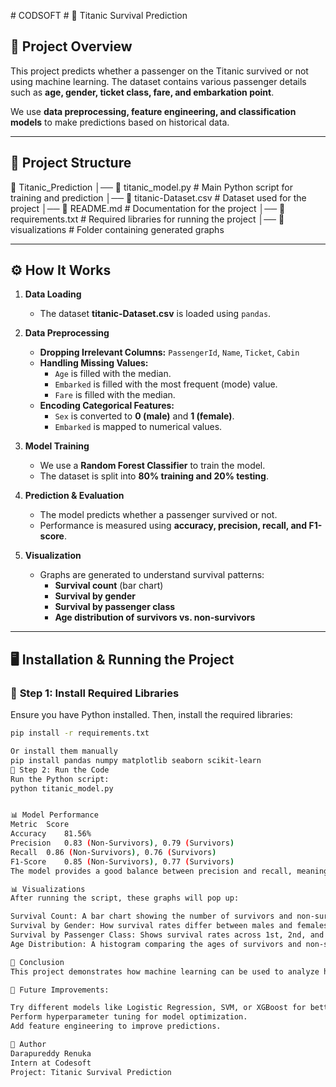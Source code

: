 #   C O D S O F T  #
 
🚢 Titanic Survival Prediction

## 🎯 Project Overview
This project predicts whether a passenger on the Titanic survived or not using machine learning. The dataset contains various passenger details such as **age, gender, ticket class, fare, and embarkation point**. 

We use **data preprocessing, feature engineering, and classification models** to make predictions based on historical data.

---

## 📂 **Project Structure**
📁 Titanic_Prediction
│── 📄 titanic_model.py        # Main Python script for training and prediction
│── 📄 titanic-Dataset.csv     # Dataset used for the project
│── 📄 README.md               # Documentation for the project
│── 📄 requirements.txt        # Required libraries for running the project
│── 📁 visualizations          # Folder containing generated graphs


---

## ⚙️ **How It Works**
1. **Data Loading**  
   - The dataset **titanic-Dataset.csv** is loaded using `pandas`.

2. **Data Preprocessing**  
   - **Dropping Irrelevant Columns:** `PassengerId`, `Name`, `Ticket`, `Cabin`  
   - **Handling Missing Values:**  
     - `Age` is filled with the median.  
     - `Embarked` is filled with the most frequent (mode) value.  
     - `Fare` is filled with the median.  
   - **Encoding Categorical Features:**  
     - `Sex` is converted to **0 (male)** and **1 (female)**.  
     - `Embarked` is mapped to numerical values.  

3. **Model Training**  
   - We use a **Random Forest Classifier** to train the model.
   - The dataset is split into **80% training and 20% testing**.

4. **Prediction & Evaluation**  
   - The model predicts whether a passenger survived or not.
   - Performance is measured using **accuracy, precision, recall, and F1-score**.

5. **Visualization**  
   - Graphs are generated to understand survival patterns:
     - **Survival count** (bar chart)
     - **Survival by gender**
     - **Survival by passenger class**
     - **Age distribution of survivors vs. non-survivors**

---

## 🖥️ **Installation & Running the Project**
### 🔹 **Step 1: Install Required Libraries**
Ensure you have Python installed. Then, install the required libraries:
```bash
pip install -r requirements.txt

Or install them manually
pip install pandas numpy matplotlib seaborn scikit-learn
🔹 Step 2: Run the Code
Run the Python script:
python titanic_model.py


📊 Model Performance
Metric	Score
Accuracy	81.56%
Precision	0.83 (Non-Survivors), 0.79 (Survivors)
Recall	0.86 (Non-Survivors), 0.76 (Survivors)
F1-Score	0.85 (Non-Survivors), 0.77 (Survivors)
The model provides a good balance between precision and recall, meaning it effectively predicts survival outcomes.

📊 Visualizations
After running the script, these graphs will pop up:

Survival Count: A bar chart showing the number of survivors and non-survivors.
Survival by Gender: How survival rates differ between males and females.
Survival by Passenger Class: Shows survival rates across 1st, 2nd, and 3rd class passengers.
Age Distribution: A histogram comparing the ages of survivors and non-survivors.

🚀 Conclusion
This project demonstrates how machine learning can be used to analyze historical events and make predictions. The model provides useful insights into survival patterns based on passenger characteristics.

🔹 Future Improvements:

Try different models like Logistic Regression, SVM, or XGBoost for better accuracy.
Perform hyperparameter tuning for model optimization.
Add feature engineering to improve predictions.

📝 Author
Darapureddy Renuka
Intern at Codesoft
Project: Titanic Survival Prediction
